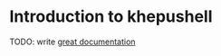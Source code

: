 # Introduction to khepushell

TODO: write [great documentation](http://jacobian.org/writing/what-to-write/)
